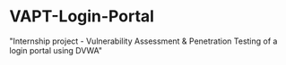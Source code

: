 # VAPT-Login-Portal
 "Internship project - Vulnerability Assessment &amp; Penetration Testing of a login portal using DVWA"
